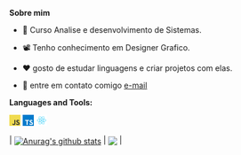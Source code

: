 

**Sobre mim**

- 💼 Curso Analise e desenvolvimento de Sistemas.

- 📽 Tenho conhecimento em Designer Grafico.

- ❤️ gosto de estudar linguagens e criar projetos com elas.

- 💬 entre em contato comigo [e-mail](jeanmede@icloud.com)

**Languages and Tools:**  

<code><img height="20" src="https://raw.githubusercontent.com/github/explore/80688e429a7d4ef2fca1e82350fe8e3517d3494d/topics/javascript/javascript.png"></code>
<code><img height="20" src="https://raw.githubusercontent.com/github/explore/80688e429a7d4ef2fca1e82350fe8e3517d3494d/topics/typescript/typescript.png"></code>
<code><img height="20" src="https://raw.githubusercontent.com/github/explore/80688e429a7d4ef2fca1e82350fe8e3517d3494d/topics/react/react.png"></code>
 
 | <a href="https://github.com/jeanmede/github-readme-stats"><img align="center" src="https://github-readme-stats.vercel.app/api?username=jeanmede&show_icons=true&include_all_commits=true&theme=buefy&hide_border=true" alt="Anurag's github stats" /></a> | <a href="https://github.com/jeanmede/github-readme-stats"><img align="center" src="https://github-readme-stats.vercel.app/api/top-langs/?username=jeanmede&layout=compact&theme=buefy&hide_border=true" /></a> |
 
 
